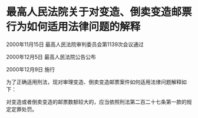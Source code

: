 # 最高人民法院关于对变造、倒卖变造邮票行为如何适用法律问题的解释

2000年11月15日 最高人民法院审判委员会第1139次会议通过

2000年12月5日 最高人民法院公告公布

2000年12月9日 施行

<!-- INFO END -->

为了正确适用刑法，现对审理变造、倒卖变造邮票案件如何适用法律问题解释如下：

对变造或者倒卖变造的邮票数额较大的，应当依照刑法第二百二十七条第一款的规定定罪处罚。